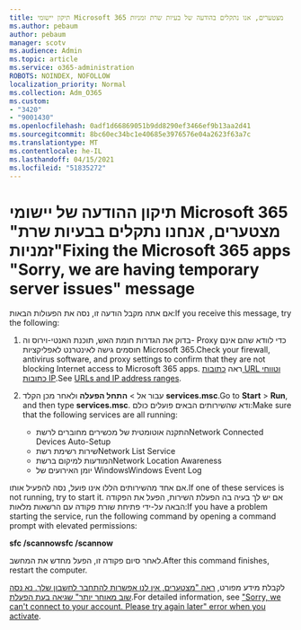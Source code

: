 ```yaml
---
title: תיקון יישומי Microsoft 365 מצטערים, אנו נתקלים בהודעה של בעיות שרת זמניות
ms.author: pebaum
author: pebaum
manager: scotv
ms.audience: Admin
ms.topic: article
ms.service: o365-administration
ROBOTS: NOINDEX, NOFOLLOW
localization_priority: Normal
ms.collection: Adm_O365
ms.custom:
- "3420"
- "9001430"
ms.openlocfilehash: 0adf1d66869051b9dd8290ef3466ef9b13aa2d41
ms.sourcegitcommit: 8bc60ec34bc1e40685e3976576e04a2623f63a7c
ms.translationtype: MT
ms.contentlocale: he-IL
ms.lasthandoff: 04/15/2021
ms.locfileid: "51835272"
---
```

# <a name="fixing-the-microsoft-365-apps-sorry-we-are-having-temporary-server-issues-message"></a><span data-ttu-id="102a2-102">תיקון ההודעה של יישומי Microsoft 365 "מצטערים, אנחנו נתקלים בבעיות שרת זמניות"</span><span class="sxs-lookup"><span data-stu-id="102a2-102">Fixing the Microsoft 365 apps "Sorry, we are having temporary server issues" message</span></span>

<span data-ttu-id="102a2-103">אם אתה מקבל הודעה זו, נסה את הפעולות הבאות:</span><span class="sxs-lookup"><span data-stu-id="102a2-103">If you receive this message, try the following:</span></span>

1. <span data-ttu-id="102a2-104">בדוק את הגדרות חומת האש, תוכנת האנטי-וירוס וה- Proxy כדי לוודא שהם אינם חוסמים גישה לאינטרנט לאפליקציות Microsoft 365.</span><span class="sxs-lookup"><span data-stu-id="102a2-104">Check your firewall, antivirus software, and proxy settings to confirm that they are not blocking Internet access to Microsoft 365 apps.</span></span> <span data-ttu-id="102a2-105">ראה [כתובות URL וטווחי כתובות IP](https://docs.microsoft.com/office365/enterprise/urls-and-ip-address-ranges).</span><span class="sxs-lookup"><span data-stu-id="102a2-105">See [URLs and IP address ranges](https://docs.microsoft.com/office365/enterprise/urls-and-ip-address-ranges).</span></span>

2. <span data-ttu-id="102a2-106">עבור אל  >  **התחל הפעלה** ולאחר מכן הקלד **services.msc**.</span><span class="sxs-lookup"><span data-stu-id="102a2-106">Go to **Start** > **Run**, and then type **services.msc**.</span></span> <span data-ttu-id="102a2-107">ודא שהשירותים הבאים פועלים כולם:</span><span class="sxs-lookup"><span data-stu-id="102a2-107">Make sure that the following services are all running:</span></span>
    - <span data-ttu-id="102a2-108">התקנה אוטומטית של מכשירים מחוברים לרשת</span><span class="sxs-lookup"><span data-stu-id="102a2-108">Network Connected Devices Auto-Setup</span></span>
    - <span data-ttu-id="102a2-109">שירות רשימת רשת</span><span class="sxs-lookup"><span data-stu-id="102a2-109">Network List Service</span></span>
    - <span data-ttu-id="102a2-110">המודעות למיקום ברשת</span><span class="sxs-lookup"><span data-stu-id="102a2-110">Network Location Awareness</span></span>
    - <span data-ttu-id="102a2-111">יומן האירועים של Windows</span><span class="sxs-lookup"><span data-stu-id="102a2-111">Windows Event Log</span></span>

<span data-ttu-id="102a2-112">אם אחד מהשירותים הללו אינו פועל, נסה להפעיל אותו.</span><span class="sxs-lookup"><span data-stu-id="102a2-112">If one of these services is not running, try to start it.</span></span> <span data-ttu-id="102a2-113">אם יש לך בעיה בה הפעלת השירות, הפעל את הפקודה הבאה על-ידי פתיחת שורת פקודה עם הרשאות מלאות:</span><span class="sxs-lookup"><span data-stu-id="102a2-113">If you have a problem starting the service, run the following command by opening a command prompt with elevated permissions:</span></span>

<span data-ttu-id="102a2-114">**sfc /scannow**</span><span class="sxs-lookup"><span data-stu-id="102a2-114">**sfc /scannow**</span></span>

<span data-ttu-id="102a2-115">לאחר סיום פקודה זו, הפעל מחדש את המחשב.</span><span class="sxs-lookup"><span data-stu-id="102a2-115">After this command finishes, restart the computer.</span></span>

<span data-ttu-id="102a2-116">לקבלת מידע מפורט, [ראה "מצטערים, אין לנו אפשרות להתחבר לחשבון שלך. נא נסה שוב מאוחר יותר" שגיאה בעת הפעלת](https://docs.microsoft.com/office/troubleshoot/activation-installation/issue-when-activate-office-from-office-365).</span><span class="sxs-lookup"><span data-stu-id="102a2-116">For detailed information, see ["Sorry, we can't connect to your account. Please try again later" error when you activate](https://docs.microsoft.com/office/troubleshoot/activation-installation/issue-when-activate-office-from-office-365).</span></span>